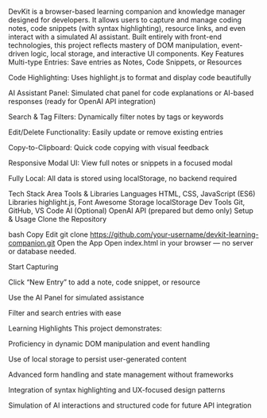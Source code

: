 DevKit is a browser-based learning companion and knowledge manager designed for developers. It allows users to capture and manage coding notes, code snippets (with syntax highlighting), resource links, and even interact with a simulated AI assistant. Built entirely with front-end technologies, this project reflects mastery of DOM manipulation, event-driven logic, local storage, and interactive UI components.
 Key Features
Multi-type Entries: Save entries as Notes, Code Snippets, or Resources

Code Highlighting: Uses highlight.js to format and display code beautifully

AI Assistant Panel: Simulated chat panel for code explanations or AI-based responses (ready for OpenAI API integration)

Search & Tag Filters: Dynamically filter notes by tags or keywords

Edit/Delete Functionality: Easily update or remove existing entries

Copy-to-Clipboard: Quick code copying with visual feedback

Responsive Modal UI: View full notes or snippets in a focused modal

Fully Local: All data is stored using localStorage, no backend required

Tech Stack
Area	Tools & Libraries
Languages	HTML, CSS, JavaScript (ES6)
Libraries	highlight.js, Font Awesome
Storage	localStorage
Dev Tools	Git, GitHub, VS Code
AI (Optional)	OpenAI API (prepared but demo only)
Setup & Usage
Clone the Repository

bash
Copy
Edit
git clone https://github.com/your-username/devkit-learning-companion.git
Open the App
Open index.html in your browser — no server or database needed.

Start Capturing

Click “New Entry” to add a note, code snippet, or resource

Use the AI Panel for simulated assistance

Filter and search entries with ease

 Learning Highlights
This project demonstrates:

Proficiency in dynamic DOM manipulation and event handling

Use of local storage to persist user-generated content

Advanced form handling and state management without frameworks

Integration of syntax highlighting and UX-focused design patterns

Simulation of AI interactions and structured code for future API integration

